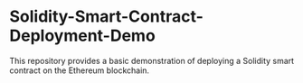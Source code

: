 # Solidity-Smart-Contract-Deployment-Demo
This repository provides a basic demonstration of deploying a Solidity smart contract on the Ethereum blockchain.
